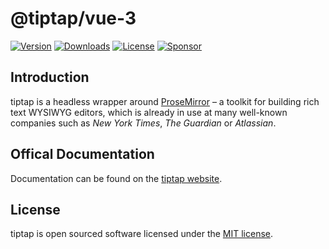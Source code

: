 # @tiptap/vue-3
[![Version](https://img.shields.io/npm/v/@tiptap/vue-3.svg?label=version)](https://www.npmjs.com/package/@tiptap/vue-3)
[![Downloads](https://img.shields.io/npm/dm/@tiptap/vue-3.svg)](https://npmcharts.com/compare/tiptap?minimal=true)
[![License](https://img.shields.io/npm/l/@tiptap/vue-3.svg)](https://www.npmjs.com/package/@tiptap/vue-3)
[![Sponsor](https://img.shields.io/static/v1?label=Sponsor&message=%E2%9D%A4&logo=GitHub)](https://github.com/sponsors/ueberdosis)

## Introduction
tiptap is a headless wrapper around [ProseMirror](https://ProseMirror.net) – a toolkit for building rich text WYSIWYG editors, which is already in use at many well-known companies such as *New York Times*, *The Guardian* or *Atlassian*.

## Offical Documentation
Documentation can be found on the [tiptap website](https://tiptap.dev).

## License
tiptap is open sourced software licensed under the [MIT license](https://github.com/ueberdosis/tiptap/blob/main/LICENSE.md).
